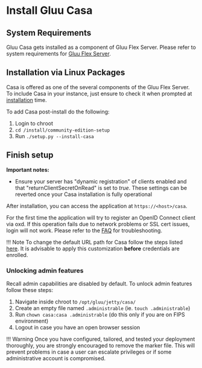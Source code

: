 # Install Gluu Casa 

## System Requirements

Gluu Casa gets installed as a component of Gluu Flex Server. Please refer to system requirements for 
[Gluu Flex Server](../administration/installation.md#system-requirements). 

## Installation via Linux Packages 

Casa is offered as one of the several components of the Gluu Flex Server. To include Casa in your instance, just ensure 
to check it when prompted at [installation](https://gluu.org/docs/gluu-server/4.4/installation-guide/) time.

To add Casa post-install do the following:

1. Login to chroot
1. `cd /install/community-edition-setup`
1. Run `./setup.py --install-casa`




## Finish setup

**Important notes:**

- Ensure your server has "dynamic registration" of clients enabled and that "returnClientSecretOnRead" is set to *true*.
  These settings can be reverted once your Casa installation is fully operational

After installation, you can access the application at `https://<host>/casa`. 

For the first time the application will try to register an OpenID Connect client via oxd. If this operation fails due to
network problems or SSL cert issues, login will not work. Please refer to the [FAQ](./faq.md#oxd) for troubleshooting.

!!! Note 
    To change the default URL path for Casa follow the steps listed [here](change-context-path.md). It is advisable to apply this customization **before** credentials are enrolled. 

### Unlocking admin features

Recall admin capabilities are disabled by default. To unlock admin features follow these steps:

1. Navigate inside chroot to `/opt/gluu/jetty/casa/`
1. Create an empty file named `.administrable` (ie. `touch .administrable`)
1. Run `chown casa:casa .administrable` (do this only if you are on FIPS environment)
1. Logout in case you have an open browser session

!!! Warning
    Once you have configured, tailored, and tested your deployment thoroughly, you are strongly encouraged to remove the marker file. This will prevent problems in case a user can escalate privileges or if some administrative account is compromised.

<!--
### A word on security

In a clustered or containerized deployment, admin features and user features should run on different nodes. It is responsibility of the administrator to enable admin features on a specific (small) set of nodes and make those publically inaccessible, for instance, by removing them from the load balancer.
-->
